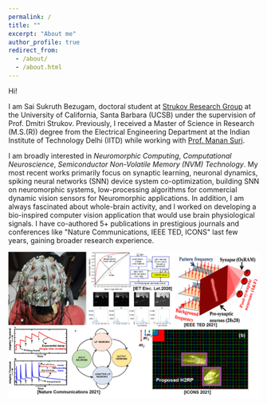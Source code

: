 ```yaml
---
permalink: /
title: ""
excerpt: "About me"
author_profile: true
redirect_from: 
  - /about/
  - /about.html
---
```

Hi! 

I am Sai Sukruth Bezugam, doctoral student at [Strukov Research Group](https://sites.google.com/site/strukov/) at the University of California, Santa Barbara (UCSB) under the supervision of Prof. Dmitri Strukov. Previously, I received a Master of Science in Research (M.S.(R)) degree from the Electrical Engineering Department at the Indian Institute of Technology Delhi (IITD) while working with [Prof. Manan Suri](https://web.iitd.ac.in/~manansuri/).

I am broadly interested in _Neuromorphic Computing_, _Computational Neuroscience_, _Semiconductor Non-Volatile Memory (NVM) Technology_. My most recent works primarily focus on synaptic learning, neuronal dynamics, spiking neural networks (SNN) device system co-optimization, building SNN on neuromorphic systems, low-processing algorithms for commercial dynamic vision sensors for Neuromorphic applications. In addition, I am always fascinated about whole-brain activity, and I worked on developing a bio-inspired computer vision application that would use brain physiological signals. I have co-authored 5+ publications in prestigious journals and conferences like "Nature Communications, IEEE TED, ICONS" last few years, gaining broader research experience. 


![title](cover1.png)
